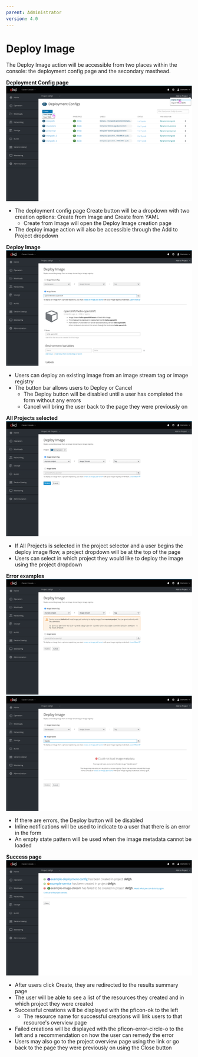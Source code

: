 ```yaml
---
parent: Administrator
version: 4.0
---
```


# Deploy Image

The Deploy Image action will be accessible from two places within the console: the deployment config page and the secondary masthead.

**Deployment Config page**
![deployment config](img/Deployment-Config.png)

* The deployment config page Create button will be a dropdown with two creation options: Create from Image and Create from YAML
  * Create from Image will open the Deploy Image creation page
* The deploy image action will also be accessible through the Add to Project dropdown

**Deploy Image**
![deploy image](img/Deploy-Image.png)

* Users can deploy an existing image from an image stream tag or image registry
* The button bar allows users to Deploy or Cancel
  * The Deploy button will be disabled until a user has completed the form without any errors
  * Cancel will bring the user back to the page they were previously on

**All Projects selected**
![all projects](img/Deploy-Image-All-Projects.png)

* If All Projects is selected in the project selector and a user begins the deploy image flow, a project dropdown will be at the top of the page
* Users can select in which project they would like to deploy the image using the project dropdown

**Error examples**
![warning](img/Deploy-Image-Warning.png)
![error](img/Deploy-Image-Error.png)

* If there are errors, the Deploy button will be disabled
* Inline notifications will be used to indicate to a user that there is an error in the form
* An empty state pattern will be used when the image metadata cannot be loaded

**Success page**
![success](img/Deploy-Image-Success.png)

* After users click Create, they are redirected to the results summary page
* The user will be able to see a list of the resources they created and in which project they were created
* Successful creations will be displayed with the pficon-ok to the left
  * The resource name for successful creations will link users to that resource's overview page
* Failed creations will be displayed with the pficon-error-circle-o to the left and a recommendation on how the user can remedy the error
* Users may also go to the project overview page using the link or go back to the page they were previously on using the Close button
